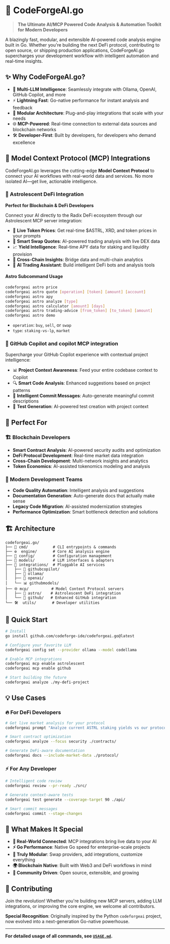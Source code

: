 # 🚀 CodeForgeAI.go

> **The Ultimate AI/MCP Powered Code Analysis & Automation Toolkit for Modern Developers**

A blazingly fast, modular, and extensible AI-powered code analysis engine built in Go. Whether you're building the next DeFi protocol, contributing to open source, or shipping production applications, CodeForgeAI.go supercharges your development workflow with intelligent automation and real-time insights.

## ✨ Why CodeForgeAI.go?

- 🧠 **Multi-LLM Intelligence**: Seamlessly integrate with Ollama, OpenAI, GitHub Copilot, and more
- ⚡ **Lightning Fast**: Go-native performance for instant analysis and feedback
- 🔌 **Modular Architecture**: Plug-and-play integrations that scale with your needs
- 🌐 **MCP-Powered**: Real-time connection to external data sources and blockchain networks
- 🛠️ **Developer-First**: Built by developers, for developers who demand excellence

## 🌟 Model Context Protocol (MCP) Integrations

CodeForgeAI.go leverages the cutting-edge **Model Context Protocol** to connect your AI workflows with real-world data and services. No more isolated AI—get live, actionable intelligence.

### 🌌 Astrolescent DeFi Integration

**Perfect for Blockchain & DeFi Developers**

Connect your AI directly to the Radix DeFi ecosystem through our Astrolescent MCP server integration:

- 💸 **Live Token Prices**: Get real-time $ASTRL, XRD, and token prices in your prompts
- 🔄 **Smart Swap Quotes**: AI-powered trading analysis with live DEX data
- 📈 **Yield Intelligence**: Real-time APY data for staking and liquidity provision
- 🌉 **Cross-Chain Insights**: Bridge data and multi-chain analytics
- 🤖 **AI Trading Assistant**: Build intelligent DeFi bots and analysis tools

#### Astro Subcommand Usage

```bash
codeforgeai astro price
codeforgeai astro quote [operation] [token] [amount] [account]
codeforgeai astro apy
codeforgeai astro analyze [type]
codeforgeai astro calculator [amount] [days]
codeforgeai astro trading-advice [from_token] [to_token] [amount]
codeforgeai astro demo
```

- `operation`: `buy`, `sell`, or `swap`
- `type`: `staking-vs-lp`, `market`

### 🐙 GitHub Copilot and copilot MCP integration

Supercharge your GitHub Copilot experience with contextual project intelligence:

- 📊 **Project Context Awareness**: Feed your entire codebase context to Copilot
- 🔍 **Smart Code Analysis**: Enhanced suggestions based on project patterns
- 📝 **Intelligent Commit Messages**: Auto-generate meaningful commit descriptions
- 🧪 **Test Generation**: AI-powered test creation with project context

## 🎯 Perfect For

### 🏗️ Blockchain Developers
- **Smart Contract Analysis**: AI-powered security audits and optimization
- **DeFi Protocol Development**: Real-time market data integration
- **Cross-Chain Development**: Multi-network insights and analytics
- **Token Economics**: AI-assisted tokenomics modeling and analysis

### 🚀 Modern Development Teams
- **Code Quality Automation**: Intelligent analysis and suggestions
- **Documentation Generation**: Auto-generate docs that actually make sense
- **Legacy Code Migration**: AI-assisted modernization strategies
- **Performance Optimization**: Smart bottleneck detection and solutions

## 🏗️ Architecture

```
codeforgeai.go/
├── 🎯 cmd/           # CLI entrypoints & commands
├── ⚙️  engine/       # Core AI analysis engine
├── 🔧 config/        # Configuration management
├── 🤖 models/        # LLM interfaces & adapters
├── 🔌 integrations/  # Pluggable AI services
│   ├── 🐙 githubcopilot/
│   ├── 🦙 ollama/
│   ├── 🧠 openai/
│   └── 📊 githubmodels/
├── 🌐 mcp/          # Model Context Protocol servers
│   ├── 🌌 astro/    # Astrolescent DeFi integration
│   └── 🐙 github/   # Enhanced GitHub integration
└── 🛠️  utils/       # Developer utilities
```

## 🚀 Quick Start

```bash
# Install
go install github.com/codeforge-ide/codeforgeai.go@latest

# Configure your favorite LLM
codeforgeai config set --provider ollama --model codellama

# Enable MCP integrations
codeforgeai mcp enable astrolescent
codeforgeai mcp enable github

# Start building the future
codeforgeai analyze ./my-defi-project
```

## 💡 Use Cases

### 🔥 For DeFi Developers
```bash
# Get live market analysis for your protocol
codeforgeai prompt "Analyze current ASTRL staking yields vs our protocol's APY"

# Smart contract optimization
codeforgeai analyze --focus security ./contracts/

# Generate DeFi-aware documentation
codeforgeai docs --include-market-data ./protocol/
```

### ⚡ For Any Developer
```bash
# Intelligent code review
codeforgeai review --pr-ready ./src/

# Generate context-aware tests
codeforgeai test generate --coverage-target 90 ./api/

# Smart commit messages
codeforgeai commit --stage-changes
```

## 🌟 What Makes It Special

- **🔗 Real-World Connected**: MCP integrations bring live data to your AI
- **⚡ Go Performance**: Native Go speed for enterprise-scale projects
- **🔧 Truly Modular**: Swap providers, add integrations, customize everything
- **🌍 Blockchain Native**: Built with Web3 and DeFi workflows in mind
- **🤝 Community Driven**: Open source, extensible, and growing

## 🤝 Contributing

Join the revolution! Whether you're building new MCP servers, adding LLM integrations, or improving the core engine, we welcome all contributors.

**Special Recognition**: Originally inspired by the Python `codeforgeai` project, now evolved into a next-generation Go-native powerhouse.

---

**For detailed usage of all commands, see [`USAGE.md`](./USAGE.md).**